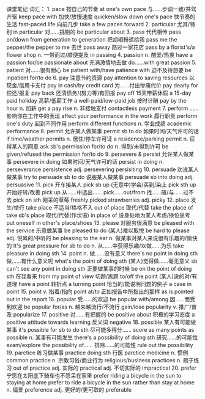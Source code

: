 课堂笔记
词汇：
    1.  pace
        按自己的节奏                at one's own pace
        与......步调一致/并驾齐驱   keep pace with
        加快/放慢速度               quicken/slow down one's pace
        快节奏的生活                fast-paced life
        向前几步                    take a few paces forward
    2.  particular
        尤其/特别                   in particular
        对......挑剔的              be particular about
    3.  pass
        代代相传                    pass on/down from generation to generation
        把胡椒粉递给我              pass me the pepper/the pepper to me
        去世                        pass away
        路过一家花店                pass by a florist's/a flower shop
        n. 一带而过/顺便提及        in passing
    4.  passion
        n. 酷爱/热衷                have a passion for/be passionate about
        充满激情地去做              do......with great passion
    5.  patient
        对......很有耐心            be patient with/have patience with
        迫不及待想要                be inpatient for/to do
    6.  pay
        注意节约资源                pay attention to saving resources
        以现金/信用卡支付           pay in cash/by credit card
        为......付出惨痛代价        pay dearly for
        偿还/报复                   pay back
        还清债务/(努力等)有回报     pay off
        15天带薪休假                a 15-day paid holiday
        高薪/低薪工作               a well-paid/low-paid job
        按时计酬                    pay by the hour
        n. 加薪                     get a pay rise
        n. 非接触支付               contactless payment
    7.  perform
        ......影响你在工作中的表现  affect your performance in the work
        履行职责                    perform one's duty
        起到不同作用                perform different functions
        n. 学业成绩                 academic performance
    8.  permit
        允许某人做某事              permit sb to do
        如果时间/天气许可的话       if time/weather permits
        n. 居住/停车许可证          a residence/parking permit
        n. 征得某人的同意           ask sb's permission for/to do
        n. 得到/未得到许可          be given/refused the permission for/to do
    9.  persevere & persist
        允许某人做某事              persevere in doing
        如果时间/天气许可的话       persist in doing
        n.                          perseverance
                                    persistence
        adj.                        persevering
                                    persisiting
    10. persuade
        劝说某人做某事              try to persuade sb to do
        说服某人做某事              persuade sb into doing
        adj.                        persuasive
    11. pick
        开车接某人                  pick sb up
        (无意中)学会/买到/染上      pick sth up
        开始好转/改善               pick up
        从......中选出......        pick......out/from
        找......碴/与......过不去   pick on sth
        刚采的草莓                  freshly picked strawberries
        adj.                        picky
    12. place
        发生/举行                   take place
        不适当/格格不入             out of place
        取代/代替                   take the place of
                                    take sb's place
        取代/代替(作状语)           in place of
        设身处地为某人考虑/换位思考 put oneself in other's place/shoes
    13. please
        对服务很满意                            be pleased with the service
        乐意做某事                              be pleased to do
        (某人)难以取悦                          be hard to please
        adj. 悦耳的/中听的                      be pleasing to the ear
        n. 做某事对某人来说很有乐趣的/愉快的    It's great pressure for sb to do
        n. 从......中获得乐趣/以做......为乐    take pleasure in doing sth
    14. point n.
        做......没有意义                    there's no point in doing sth
        做......有什么意义呢                what's the point of doing sth
        (某人)觉得做......毫无意义          sb can't see any point in doing sth
        正要做某事的时候                    be on the point of doing sth
        在我看来                            from my point of view
        切题/离题                           to/off the point
        (某人)说的对/有道理                 have a point
        转折点                              a turning point
        恰当的/能说明问题的例子             a case in point
    15. point v.
        指着/指向                   point at/to
        正如报告中所指出的那样      as is pointed out in the report
    16. popular
        受......的欢迎              be popular with/among
        因......而受到欢迎          be popular for/as
        n. 越来越流行/不流行        gain/lose popularity
        v. 推广/普及                popularize
    17. positive
        对......有把握的            be positive about
        积极的学习态度              a positive attitude towards learning
        反义词                      negative
    18. possible
        某人有可能做某事            it's possible for sb to do sth
        尽可能多得分......          score as many points as possible
        n. 某事有可能发生           there's a possibility of doing sth
        研究......的可能性          exam/explore the possibility of......
        排除......的可能性          rule out the possibility
    19. parctice
        练习做某事              practice doing sth
        行医                    parctice medicine
        n. 惯例                 common practice
        n. 宗教习俗/商业行为    religious/business practices
        n. 疏于练习             out of practice
        adj. 实际的             practical
        adj. 不切实际的         impractical
    20. prefer
        宁愿在太阳底下骑车也不愿呆在家里    prefer riding a bicycle in the sun to staying at home
                                        prefer to ride a bicycle in the sun rather than stay at home
        n. 偏爱                         preference
        adj. 更好的/更可取的            preferable